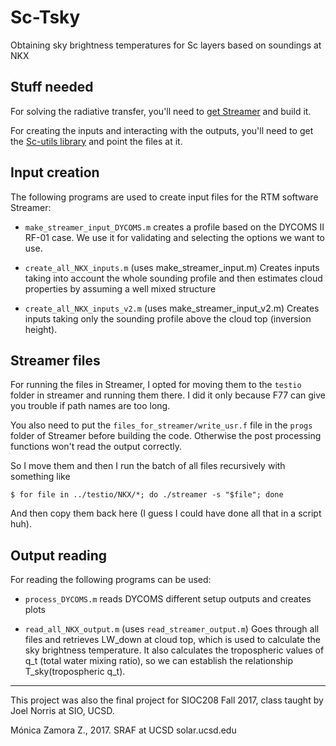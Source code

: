 # Sc-Tsky
Obtaining sky brightness temperatures for Sc layers based on soundings at NKX

## Stuff needed
For solving the radiative transfer, you'll need to [get Streamer](http://stratus.ssec.wisc.edu/streamer/streamer.html) and build it.

For creating the inputs and interacting with the outputs, you'll need to get the [Sc-utils library](https://github.com/mzamora/Sc-utils) and point the files at it.

## Input creation
The following programs are used to create input files for the RTM software Streamer:

* `make_streamer_input_DYCOMS.m` creates a profile based on the DYCOMS II RF-01 case. We use it for validating and selecting the options we want to use.

* `create_all_NKX_inputs.m` (uses make_streamer_input.m) Creates inputs taking into account the whole sounding profile and then estimates cloud properties by assuming a well mixed structure

* `create_all_NKX_inputs_v2.m` (uses make_streamer_input_v2.m) Creates inputs taking only the sounding profile above the cloud top (inversion height).

## Streamer files
For running the files in Streamer, I opted for moving them to the `testio` folder in streamer and running them there. I did it only because F77 can give you trouble if path names are too long.

You also need to put the `files_for_streamer/write_usr.f` file in the `progs` folder of Streamer before building the code. Otherwise the post processing functions won't read the output correctly.

So I move them and then I run the batch of all files recursively with something like 

`$ for file in ../testio/NKX/*; do ./streamer -s "$file"; done`

And then copy them back here (I guess I could have done all that in a script huh). 

## Output reading
For reading the following programs can be used:

* `process_DYCOMS.m` reads DYCOMS different setup outputs and creates plots

* `read_all_NKX_output.m` (uses `read_streamer_output.m`) Goes through all files and retrieves LW_down at cloud top, which is used to calculate the sky brightness temperature. It also calculates the tropospheric values of q_t (total water mixing ratio), so we can establish the relationship T_sky(tropospheric q_t).

___

This project was also the final project for SIOC208 Fall 2017, class taught by Joel Norris at SIO, UCSD.

Mónica Zamora Z., 2017. SRAF at UCSD solar.ucsd.edu
